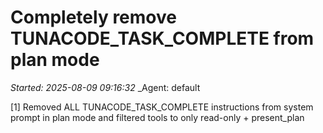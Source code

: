 # Completely remove TUNACODE_TASK_COMPLETE from plan mode
_Started: 2025-08-09 09:16:32_
_Agent: default

[1] Removed ALL TUNACODE_TASK_COMPLETE instructions from system prompt in plan mode and filtered tools to only read-only + present_plan
